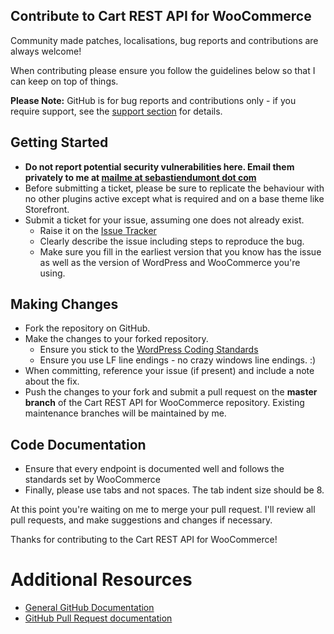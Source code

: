 ## Contribute to Cart REST API for WooCommerce

Community made patches, localisations, bug reports and contributions are always welcome!

When contributing please ensure you follow the guidelines below so that I can keep on top of things.

__Please Note:__ GitHub is for bug reports and contributions only - if you require support, see the [support section](https://github.com/seb86/cart-rest-api-for-woocommerce#support) for details.

## Getting Started

* __Do not report potential security vulnerabilities here. Email them privately to me at [mailme at sebastiendumont dot com](mailto:mailme@sebastiendumont.com)__
* Before submitting a ticket, please be sure to replicate the behaviour with no other plugins active except what is required and on a base theme like Storefront.
* Submit a ticket for your issue, assuming one does not already exist.
  * Raise it on the [Issue Tracker](https://github.com/seb86/cart-rest-api-for-woocommerce/issues)
  * Clearly describe the issue including steps to reproduce the bug.
  * Make sure you fill in the earliest version that you know has the issue as well as the version of WordPress and WooCommerce you're using.

## Making Changes

* Fork the repository on GitHub.
* Make the changes to your forked repository.
  * Ensure you stick to the [WordPress Coding Standards](https://codex.wordpress.org/WordPress_Coding_Standards)
  * Ensure you use LF line endings - no crazy windows line endings. :)
* When committing, reference your issue (if present) and include a note about the fix.
* Push the changes to your fork and submit a pull request on the **master branch** of the Cart REST API for WooCommerce repository. Existing maintenance branches will be maintained by me.

## Code Documentation

* Ensure that every endpoint is documented well and follows the standards set by WooCommerce
* Finally, please use tabs and not spaces. The tab indent size should be 8.

At this point you're waiting on me to merge your pull request. I'll review all pull requests, and make suggestions and changes if necessary.

Thanks for contributing to the Cart REST API for WooCommerce!

# Additional Resources
* [General GitHub Documentation](https://help.github.com/)
* [GitHub Pull Request documentation](https://help.github.com/send-pull-requests/)
